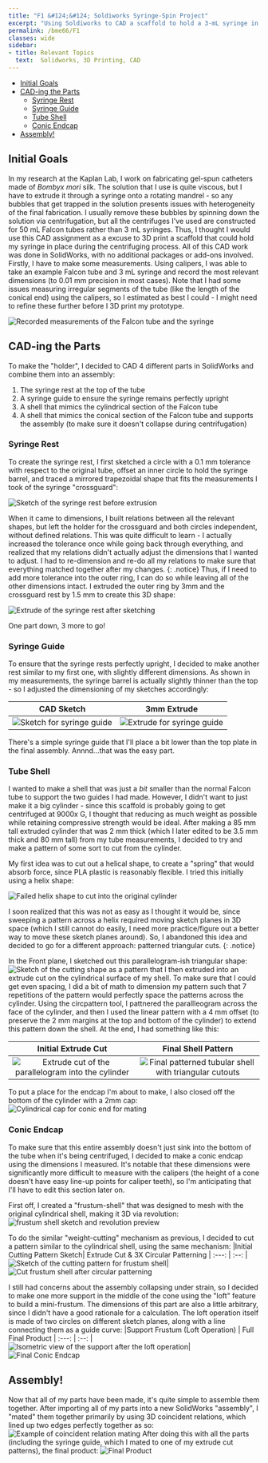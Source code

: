 ```yaml
---
title: "F1 &#124;&#124; Soldiworks Syringe-Spin Project"
excerpt: "Using Soldiworks to CAD a scaffold to hold a 3-mL syringe in a 50 mL Falcon tube!"
permalink: /bme66/F1
classes: wide
sidebar:
- title: Relevant Topics
  text:  Solidworks, 3D Printing, CAD
---
```

- [Initial Goals](#initial-goals)
- [CAD-ing the Parts](#cad-ing-the-parts)
  - [Syringe Rest](#syringe-rest)
  - [Syringe Guide](#syringe-guide)
  - [Tube Shell](#tube-shell)
  - [Conic Endcap](#conic-endcap)
- [Assembly!](#assembly)

## Initial Goals
In my research at the Kaplan Lab, I work on fabricating gel-spun catheters made of _Bombyx mori_ silk. The solution that I use is quite viscous, but I have to extrude it through a syringe onto a rotating mandrel - so any bubbles that get trapped in the solution presents issues with heterogeneity of the final fabrication. I usually remove these bubbles by spinning down the solution via centrifugation, but all the centrifuges I've used are constructed for 50 mL Falcon tubes rather than 3 mL syringes. Thus, I thought I would use this CAD assignment as a excuse to 3D print a scaffold that could hold my syringe in place during the centrifuging process.
All of this CAD work was done in SolidWorks, with no additional packages or add-ons involved. 
Firstly, I have to make some measurements. Using calipers, I was able to take an example Falcon tube and 3 mL syringe and record the most relevant dimensions (to 0.01 mm precision in most cases). Note that I had some issues measuring irregular segments of the tube (like the length of the conical end) using the calipers, so I estimated as best I could - I might need to refine these further before I 3D print my prototype.

![Recorded measurements of the Falcon tube and the syringe](/assets/images/F1/MeasurementNotes.png)

## CAD-ing the Parts
To make the "holder", I decided to CAD 4 different parts in SolidWorks and combine them into an assembly: 
1. The syringe rest at the top of the tube
2. A syringe guide to ensure the syringe remains perfectly upright
3. A shell that mimics the cylindrical section of the Falcon tube
4. A shell that mimics the conical section of the Falcon tube and supports the assembly (to make sure it doesn't collapse during centrifugation)

### Syringe Rest
To create the syringe rest, I first sketched a circle with a 0.1 mm tolerance with respect to the original tube, offset an inner circle to hold the syringe barrel, and traced a mirrored trapezoidal shape that fits the measurements I took of the syringe "crossguard":

![Sketch of the syringe rest before extrusion](/assets/images/F1/Syringe%20TopPlate%20Sketch.png)

When it came to dimensions, I built relations between all the relevant shapes, but left the holder for the crossguard and both circles independent, without defined relations.
 This was quite difficult to learn - I actually increased the tolerance once while going back through everything, and realized that my relations didn't actually adjust the dimensions that I wanted to adjust. I had to re-dimension and re-do all my relations to make sure that everything matched together after my changes. 
 {: .notice}
Thus, if I need to add more tolerance into the outer ring, I can do so while leaving all of the other dimensions intact.  I extruded the outer ring by 3mm and the crossguard rest by 1.5 mm to create this 3D shape:

![Extrude of the syringe rest after sketching](/assets/images/F1/Syringe%20TopPlate%20Extrude.png)

One part down, 3 more to go!

### Syringe Guide
To ensure that the syringe rests perfectly upright, I decided to make another rest similar to my first one, with slightly different dimensions. As shown in my measurements, the syringe barrel is actually slightly thinner than the top - so I adjusted the dimensioning of my sketches accordingly:

| CAD Sketch |  3mm Extrude |
:-------------------------:|:-------------------------:
![Sketch for syringe guide](/assets/images/F1/Syringe%20Guide%20Sketch.png) | ![Extrude for syringe guide](/assets/images/F1/Syringe%20Guide%20Extrude.png)

There's a simple syringe guide that I'll place a bit lower than the top plate in the final assembly. Annnd...that was the easy part.

### Tube Shell
I wanted to make a shell that was just a _bit_ smaller than the normal Falcon tube to support the two guides I had made. However, I didn't want to just make it a big cylinder - since this scaffold is probably going to get centrifuged at 9000x G, I thought that reducing as much weight as possible while retaining compressive strength would be ideal. After making a 85 mm tall extruded cylinder that was 2 mm thick (which I later edited to be 3.5 mm thick and 80 mm tall) from my tube measurements, I decided to try and make a pattern of some sort to cut from the cylinder.

My first idea was to cut out a helical shape, to create a "spring" that would absorb force, since PLA plastic is reasonably flexible. I tried this initially using a helix shape:

![Failed helix shape to cut into the original cylinder](/assets/images/F1/FailedHelix.png) 

I soon realized that this was not as easy as I thought it would be, since sweeping a pattern across a helix required moving sketch planes in 3D space (which I still cannot do easily, I need more practice/figure out a better way to move these sketch planes around). So, I abandoned this idea and decided to go for a different approach: patterned triangular cuts.
{: .notice}

In the Front plane, I sketched out this parallelogram-ish triangular shape:
![Sketch of the cutting shape as a pattern](/assets/images//F1/Mesh%20Pattern%20Sketch.png) that I then extruded into an extrude cut on the cylindrical surface of my shell. To make sure that I could get even spacing, I did a bit of math to dimension my pattern such that 7 repetitions of the pattern would perfectly space the patterns across the cylinder. Using the circpattern tool, I pattnered the parallleogram across the face of the cylinder, and then I used the linear pattern with a 4 mm offset (to preserve the 2 mm margins at the top and bottom of the cylinder) to extend this pattern down the shell. At the end, I had something like this:

| Initial Extrude Cut | Final Shell Pattern |
:---: | :---:
![Extrude cut of the parallelogram into the cylinder](/assets/images/F1/CircPattern%20(After%20ExtrudeCut).png) | ![Final patterned tubular shell with triangular cutouts](/assets/images/F1/LinCirc%20Pattern.png)

To put a place for the endcap I'm about to make, I also closed off the bottom of the cylinder with a 2mm cap:
![Cylindrical cap for conic end for mating](/assets/images/F1/CapCylinder.png)

### Conic Endcap
To make sure that this entire assembly doesn't just sink into the bottom of the tube when it's being centrifuged, I decided to make a conic endcap using the dimensions I measured. It's notable that these dimensions were significantly more difficult to measure with the calipers (the height of a cone doesn't have easy line-up points for caliper teeth), so I'm anticipating that I'll have to edit this section later on. 

First off, I created a "frustum-shell" that was designed to mesh with the original cylindrical shell, making it 3D via revolution:
![frustum shell sketch and revolution preview](/assets/images/F1/RevolveConeSupSketch.png)

To do the similar "weight-cutting" mechanism as previous, I decided to cut a pattern similar to the cylindrical shell, using the same mechanism:
|Initial Cutting Pattern Sketch| Extrude Cut & 3X Circular Patterning |
:---: | :--: 
| ![Sketch of the cutting pattern for frustum shell](/assets/images/F1/RevolveConeExtrudeCutSketch.PNG)| ![Cut frustum shell after circular patterning](/assets/images/F1/CutCone.PNG)

I still had concerns about the assembly collapsing under strain, so I decided to make one more support in the middle of the cone using the "loft" feature to build a mini-frustum. The dimensions of this part are also a little arbitrary, since I didn't have a good rationale for a calculation. The loft operation itself is made of two circles on different sketch planes, along with a line connecting them as a guide curve:
|Support Frustum (Loft Operation) | Full Final Product |
:---: | :--: 
| ![Isometric view of the support after the loft operation](/assets/images/F1/ConeLoftSupport.PNG)| ![Final Conic Endcap](/assets/images/F1/FinalEndSupport.PNG)

## Assembly!
Now that all of my parts have been made, it's quite simple to assemble them together. After importing all of my parts into a new SolidWorks "assembly", I "mated" them together primarily by using 3D coincident relations, which lined up two edges perfectly together as so:
![Example of coincident relation mating](/assets/images/F1/ConeCylinderMate.png)
After doing this with all the parts (including the syringe guide, which I mated to one of my extrude cut patterns), the final product:
![Final Product](/assets/images/F1/Final.png)

